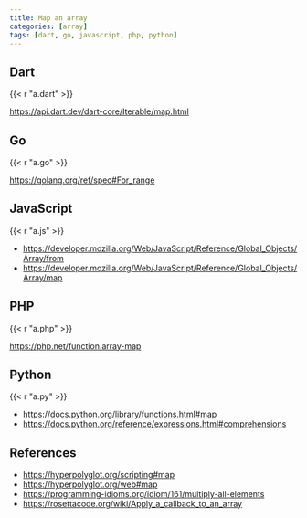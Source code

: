 ```yaml
---
title: Map an array
categories: [array]
tags: [dart, go, javascript, php, python]
---
```


## Dart

{{< r "a.dart" >}}

<https://api.dart.dev/dart-core/Iterable/map.html>

## Go

{{< r "a.go" >}}

<https://golang.org/ref/spec#For_range>

## JavaScript

{{< r "a.js" >}}

- <https://developer.mozilla.org/Web/JavaScript/Reference/Global_Objects/Array/from>
- <https://developer.mozilla.org/Web/JavaScript/Reference/Global_Objects/Array/map>

## PHP

{{< r "a.php" >}}

<https://php.net/function.array-map>

## Python

{{< r "a.py" >}}

- <https://docs.python.org/library/functions.html#map>
- <https://docs.python.org/reference/expressions.html#comprehensions>

## References

- <https://hyperpolyglot.org/scripting#map>
- <https://hyperpolyglot.org/web#map>
- <https://programming-idioms.org/idiom/161/multiply-all-elements>
- <https://rosettacode.org/wiki/Apply_a_callback_to_an_array>
